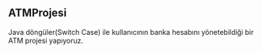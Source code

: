 ## ATMProjesi

Java döngüler(Switch Case) ile kullanıcının banka hesabını yönetebildiği bir ATM projesi yapıyoruz.
